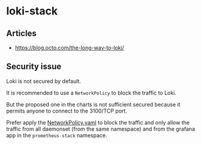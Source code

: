 # loki-stack

## Articles

* https://blog.octo.com/the-long-way-to-loki/

## Security issue

Loki is not secured by default.

It is recommended to use a `NetworkPolicy` to block the traffic to Loki.

But the proposed one in the charts is not sufficient secured because it permits anyone to connect to the 3100/TCP port.

Prefer apply the [NetworkPolicy.yaml](NetworkPolicy.yaml) to block the traffic and only allow the traffic from all daemonset (from the same namespace) and from the grafana app in the `prometheus-stack` namespace.
